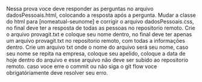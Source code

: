 Nessa prova voce deve responder as perguntas no arquivo dadosPessoais.html, colocando a resposta após a pergunta. Mudar a classe do html para [nomeatual-seunome] e corrigir o arquivo dadosPessoais.css, no final deve ter a resposta de todas as pessoas no repositorio remoto. Crie o arquivo provagit.txt e coloque seu nome dentro, no final deve ter apenas um arquivo provagit.txt no repositorio remoto, com todas a informações dentro. Crie um arquivo txt onde o nome do arquivo será seu nome, caso seu nome se repita na empresa, coloque seu apelido, coloque a data de hoje dentro do arquivo e esse arquivo não deve ser subido ao repositorio remoto. caso voce erre o commit ou não siga o git flow voce obrigatóriamente deve resolver seu erro.

